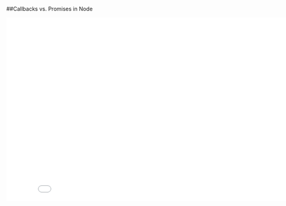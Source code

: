 ##Callbacks vs. Promises in Node

<iframe width="853" height="480" src="//www.youtube.com/embed/GaqxIMLLOu8#t=398?rel=0" frameborder="0" allowfullscreen></iframe>